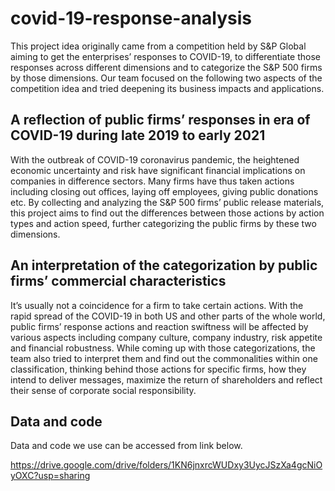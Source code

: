 # covid-19-response-analysis

This project idea originally came from a competition held by S&P Global aiming to get the enterprises’ responses to COVID-19, to differentiate those responses across different dimensions and to categorize the S&P 500 firms by those dimensions. Our team focused on the following two aspects of the competition idea and tried deepening its business impacts and applications.

## A reflection of public firms’ responses in era of COVID-19 during late 2019 to early 2021

With the outbreak of COVID-19 coronavirus pandemic, the heightened economic uncertainty and risk have significant financial implications on companies in difference sectors. Many firms have thus taken actions including closing out offices, laying off employees, giving public donations etc. By collecting and analyzing the S&P 500 firms’ public release materials, this project aims to find out the differences between those actions by action types and action speed, further categorizing the public firms by these two dimensions. 

## An interpretation of the categorization by public firms’ commercial characteristics

It’s usually not a coincidence for a firm to take certain actions. With the rapid spread of the COVID-19 in both US and other parts of the whole world, public firms’ response actions and reaction swiftness will be affected by various aspects including company culture, company industry, risk appetite and financial robustness. While coming up with those categorizations, the team also tried to interpret them and find out the commonalities within one classification, thinking behind those actions for specific firms, how they intend to deliver messages, maximize the return of shareholders and reflect their sense of corporate social responsibility.

## Data and code

Data and code we use can be accessed from link below.

https://drive.google.com/drive/folders/1KN6jnxrcWUDxy3UycJSzXa4gcNiOyOXC?usp=sharing
